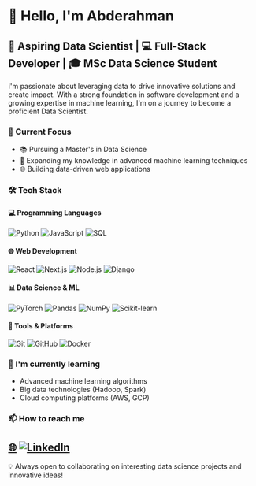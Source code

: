 # 👋 Hello, I'm Abderahman

## 🚀 Aspiring Data Scientist | 💻 Full-Stack Developer | 🎓 MSc Data Science Student

I'm passionate about leveraging data to drive innovative solutions and create impact. With a strong foundation in software development and a growing expertise in machine learning, I'm on a journey to become a proficient Data Scientist.

### 🔭 Current Focus
- 📚 Pursuing a Master's in Data Science
- 🧠 Expanding my knowledge in advanced machine learning techniques
- 🌐 Building data-driven web applications

### 🛠️ Tech Stack

#### 💻 Programming Languages
![Python](https://img.shields.io/badge/-Python-3776AB?style=flat-square&logo=Python&logoColor=white)
![JavaScript](https://img.shields.io/badge/-JavaScript-F7DF1E?style=flat-square&logo=JavaScript&logoColor=black)
![SQL](https://img.shields.io/badge/-SQL-4479A1?style=flat-square&logo=MySQL&logoColor=white)

#### 🌐 Web Development
![React](https://img.shields.io/badge/-React-61DAFB?style=flat-square&logo=React&logoColor=black)
![Next.js](https://img.shields.io/badge/-Next.js-000000?style=flat-square&logo=Next.js&logoColor=white)
![Node.js](https://img.shields.io/badge/-Node.js-339933?style=flat-square&logo=Node.js&logoColor=white)
![Django](https://img.shields.io/badge/-Django-092E20?style=flat-square&logo=Django&logoColor=white)

#### 📊 Data Science & ML
![PyTorch](https://img.shields.io/badge/-PyTorch-white?style=flat-square&logo=PyTorch&logoColor=FF6F00)
![Pandas](https://img.shields.io/badge/-Pandas-150458?style=flat-square&logo=Pandas&logoColor=white)
![NumPy](https://img.shields.io/badge/-NumPy-013243?style=flat-square&logo=NumPy&logoColor=white)
![Scikit-learn](https://img.shields.io/badge/-Scikit--learn-F7931E?style=flat-square&logo=scikit-learn&logoColor=white)


#### 🔧 Tools & Platforms
![Git](https://img.shields.io/badge/-Git-F05032?style=flat-square&logo=Git&logoColor=white)
![GitHub](https://img.shields.io/badge/-GitHub-181717?style=flat-square&logo=GitHub&logoColor=white)
![Docker](https://img.shields.io/badge/-Docker-0997e5?style=flat-square&logo=Docker&logoColor=white)



### 🌱 I'm currently learning
- Advanced machine learning algorithms
- Big data technologies (Hadoop, Spark)
- Cloud computing platforms (AWS, GCP)

### 📫 How to reach me
[🌐](https://abderahman-hamili.vercel.app/)
[![LinkedIn](https://img.shields.io/badge/-LinkedIn-0077B5?style=flat-square&logo=LinkedIn&logoColor=white)](https://www.linkedin.com/in/abderahman-hamili-94ab89214/)
---

💡 Always open to collaborating on interesting data science projects and innovative ideas!
